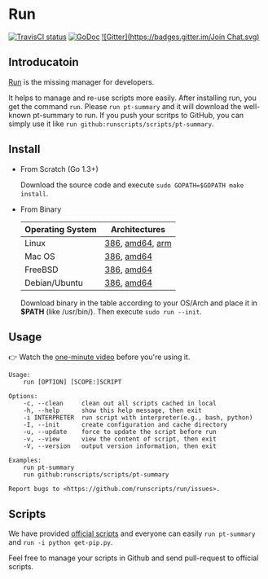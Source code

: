 # Run

[![TravisCI status](https://secure.travis-ci.org/runscripts/run.png)](http://travis-ci.org/runscripts/run) [![GoDoc](https://godoc.org/github.com/runscripts/run?status.svg)](https://godoc.org/github.com/runscripts/run) [![Gitter](https://badges.gitter.im/Join Chat.svg)](https://gitter.im/runscripts/runscripts?utm_source=badge&utm_medium=badge&utm_campaign=pr-badge&utm_content=badge)

## Introducatoin

[Run](https://github.com/runscripts/run) is the missing manager for developers.

It helps to manage and re-use scripts more easily. After installing run, you get the command `run`. Please `run pt-summary` and it will download the well-known pt-summary to run. If you push your scritps to GitHub, you can simply use it like `run github:runscripts/scripts/pt-summary`.

## Install

* From Scratch (Go 1.3+)

  Download the source code and execute `sudo GOPATH=$GOPATH make install`.

* From Binary

  Operating System | Architectures
  ---------------- | -------------
  Linux            | [386](https://raw.githubusercontent.com/runscripts/run/packages/packages/linux_386/run), [amd64](https://raw.githubusercontent.com/runscripts/run/packages/packages/linux_amd64/run), [arm](https://raw.githubusercontent.com/runscripts/run/packages/packages/linux_arm/run)
  Mac OS           | [386](https://raw.githubusercontent.com/runscripts/run/packages/packages/darwin_386/run), [amd64](https://raw.githubusercontent.com/runscripts/run/packages/packages/darwin_amd64/run)
  FreeBSD          | [386](https://raw.githubusercontent.com/runscripts/run/packages/packages/freebsd_386/run), [amd64](https://raw.githubusercontent.com/runscripts/run/packages/packages/freebsd_amd64/run)
  Debian/Ubuntu    | [386](https://raw.githubusercontent.com/runscripts/run/packages/packages/deb/run_20141202-0.2.2_386.deb), [amd64](https://raw.githubusercontent.com/runscripts/run/packages/packages/deb/run_20141202-0.2.2_amd64.deb)
  
  Download binary in the table according to your OS/Arch and place it in **$PATH** (like /usr/bin/). Then execute `sudo run --init`.

## Usage

:point_right: Watch the [one-minute video](https://www.youtube.com/watch?v=WXUcJvrZP6M) before you're using it.

```
Usage:
	run [OPTION] [SCOPE:]SCRIPT

Options:
	-c, --clean     clean out all scripts cached in local
	-h, --help      show this help message, then exit
	-i INTERPRETER  run script with interpreter(e.g., bash, python)
	-I, --init      create configuration and cache directory
	-u, --update    force to update the script before run
	-v, --view      view the content of script, then exit
	-V, --version   output version information, then exit

Examples:
	run pt-summary
	run github:runscripts/scripts/pt-summary

Report bugs to <https://github.com/runscripts/run/issues>.
```

## Scripts

We have provided [official scripts](https://github.com/runscripts/scripts) and everyone can easily `run pt-summary` and `run -i python get-pip.py`.

Feel free to manage your scripts in Github and send pull-request to official scripts.
